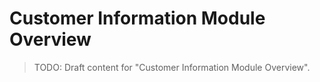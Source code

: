 # Customer Information Module Overview

> TODO: Draft content for "Customer Information Module Overview".
